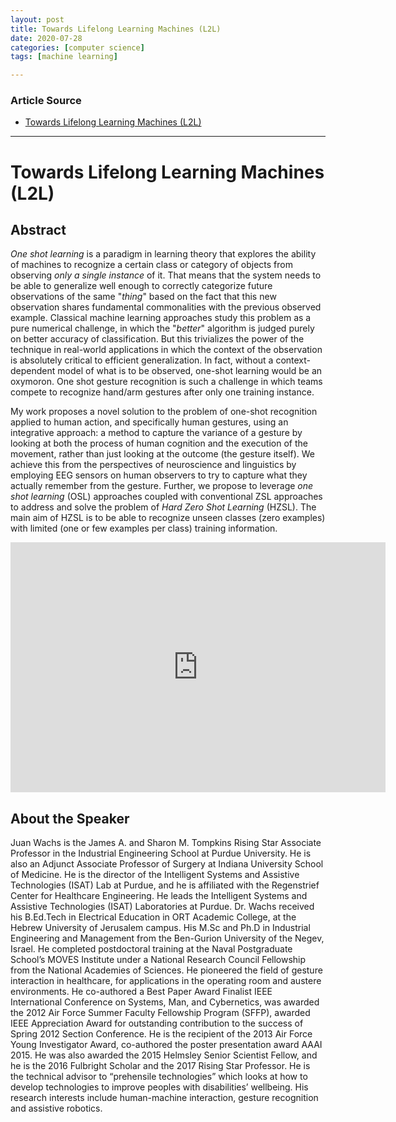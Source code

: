 ```yaml
---
layout: post
title: Towards Lifelong Learning Machines (L2L)
date: 2020-07-28
categories: [computer science]
tags: [machine learning]

---
```


### Article Source
* [Towards Lifelong Learning Machines (L2L)](https://www.youtube.com/watch?v=R5xDHOcpU0s)

----


# Towards Lifelong Learning Machines (L2L)

## Abstract

*One shot learning* is a paradigm in learning theory that explores the ability of machines to recognize a certain class or category of objects from observing *only a single instance* of it. That means that the system needs to be able to generalize well enough to correctly categorize future observations of the same "*thing*" based on the fact that this new observation shares fundamental commonalities with the previous observed example. Classical machine learning approaches study this problem as a pure numerical challenge, in which the "*better*" algorithm is judged purely on better accuracy of classification. But this trivializes the power of the technique in real-world applications in which the context of the observation is absolutely critical to efficient generalization. In fact, without a context-dependent model of what is to be observed, one-shot learning would be an oxymoron. One shot gesture recognition is such a challenge in which teams compete to recognize hand/arm gestures after only one training instance.

My work proposes a novel solution to the problem of one-shot recognition applied to human action, and specifically human gestures, using an integrative approach: a method to capture the variance of a gesture by looking at both the process of human cognition and the execution of the movement, rather than just looking at the outcome (the gesture itself). We achieve this from the perspectives of neuroscience and linguistics by employing EEG sensors on human observers to try to capture what they actually remember from the gesture. Further, we propose to leverage *one shot learning* (OSL) approaches coupled with conventional ZSL approaches to address and solve the problem of *Hard Zero Shot Learning* (HZSL). The main aim of HZSL is to be able to recognize unseen classes (zero examples) with limited (one or few examples per class) training information.
 
<iframe width="600" height="400" src="https://www.youtube.com/embed/R5xDHOcpU0s" frameborder="0" allow="accelerometer; autoplay; encrypted-media; gyroscope; picture-in-picture" allowfullscreen></iframe>

## About the Speaker

Juan Wachs is the James A. and Sharon M. Tompkins Rising Star Associate Professor in the Industrial Engineering School at Purdue University. He is also an Adjunct Associate Professor of Surgery at Indiana University School of Medicine. He is the director of the Intelligent Systems and Assistive Technologies (ISAT) Lab at Purdue, and he is affiliated with the Regenstrief Center for Healthcare Engineering. He leads the Intelligent Systems and Assistive Technologies (ISAT) Laboratories at Purdue. Dr. Wachs received his B.Ed.Tech in Electrical Education in ORT Academic College, at the Hebrew University of Jerusalem campus. His M.Sc and Ph.D in Industrial Engineering and Management from the Ben-Gurion University of the Negev, Israel. He completed postdoctoral training at the Naval Postgraduate School’s MOVES Institute under a National Research Council Fellowship from the National Academies of Sciences. He pioneered the field of gesture interaction in healthcare, for applications in the operating room and austere environments. He co-authored a Best Paper Award Finalist IEEE International Conference on Systems, Man, and Cybernetics, was awarded the 2012 Air Force Summer Faculty Fellowship Program (SFFP), awarded IEEE Appreciation Award for outstanding contribution to the success of Spring 2012 Section Conference. He is the recipient of the 2013 Air Force Young Investigator Award, co-authored the poster presentation award AAAI 2015. He was also awarded the 2015 Helmsley Senior Scientist Fellow, and he is the 2016 Fulbright Scholar and the 2017 Rising Star Professor. He is the technical advisor to “prehensile technologies” which looks at how to develop technologies to improve peoples with disabilities’ wellbeing. His research interests include human-machine interaction, gesture recognition and assistive robotics.